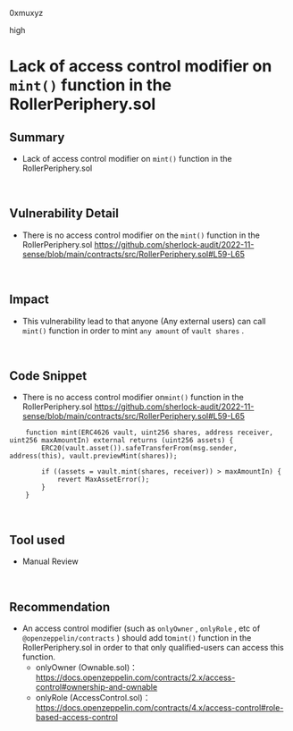 0xmuxyz

high

# Lack of access control modifier on `mint()` function in the RollerPeriphery.sol

## Summary
- Lack of access control modifier on `mint()` function in the RollerPeriphery.sol

<br>

## Vulnerability Detail
- There is no access control modifier on the `mint()` function in the RollerPeriphery.sol
  https://github.com/sherlock-audit/2022-11-sense/blob/main/contracts/src/RollerPeriphery.sol#L59-L65


<br>

## Impact
- This vulnerability lead to that anyone (Any external users) can call `mint()` function in order to mint `any amount` of `vault shares` .


<br>

## Code Snippet
- There is no access control modifier on`mint()` function in the RollerPeriphery.sol
  https://github.com/sherlock-audit/2022-11-sense/blob/main/contracts/src/RollerPeriphery.sol#L59-L65
```solidity
    function mint(ERC4626 vault, uint256 shares, address receiver, uint256 maxAmountIn) external returns (uint256 assets) {
        ERC20(vault.asset()).safeTransferFrom(msg.sender, address(this), vault.previewMint(shares));

        if ((assets = vault.mint(shares, receiver)) > maxAmountIn) {
            revert MaxAssetError();
        }
    }
```

<br>

## Tool used
- Manual Review

<br>

## Recommendation
- An access control modifier (such as `onlyOwner` , `onlyRole` , etc of `@openzeppelin/contracts` ) should add to`mint()` function in the RollerPeriphery.sol in order to that only qualified-users can access this function.
   - onlyOwner (Ownable.sol)：https://docs.openzeppelin.com/contracts/2.x/access-control#ownership-and-ownable
   - onlyRole (AccessControl.sol)：https://docs.openzeppelin.com/contracts/4.x/access-control#role-based-access-control